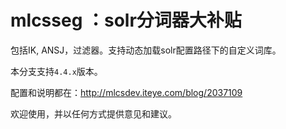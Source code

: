 mlcsseg  ：solr分词器大补贴
=======

包括IK, ANSJ，过滤器。支持动态加载solr配置路径下的自定义词库。

本分支支持`4.4.x`版本。

配置和说明都在：http://mlcsdev.iteye.com/blog/2037109

欢迎使用，并以任何方式提供意见和建议。
